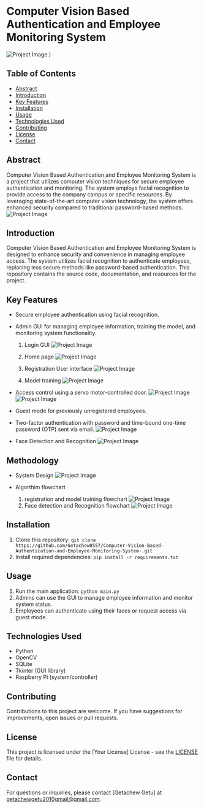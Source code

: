 # Computer Vision Based Authentication and Employee Monitoring System

![Project Image](https://github.com/Getachew0557/Computer-Vision-Based-Authentication-and-Employee-Monitoring-System-/raw/main/image/Cover_page.png)
)



## Table of Contents

- [Abstract](#abstract)
- [Introduction](#introduction)
- [Key Features](#key-features)
- [Installation](#installation)
- [Usage](#usage)
- [Technologies Used](#technologies-used)
- [Contributing](#contributing)
- [License](#license)
- [Contact](#contact)

## Abstract

Computer Vision Based Authentication and Employee Monitoring System is a project that utilizes computer vision techniques for secure employee authentication and monitoring. The system employs facial recognition to provide access to the company campus or specific resources. By leveraging state-of-the-art computer vision technology, the system offers enhanced security compared to traditional password-based methods.
![Project Image](https://github.com/Getachew0557/Computer-Vision-Based-Authentication-and-Employee-Monitoring-System-/raw/main/image/Abstract.png)


## Introduction

Computer Vision Based Authentication and Employee Monitoring System is designed to enhance security and convenience in managing employee access. The system utilizes facial recognition to authenticate employees, replacing less secure methods like password-based authentication. This repository contains the source code, documentation, and resources for the project.

## Key Features

- Secure employee authentication using facial recognition.
- Admin GUI for managing employee information, training the model, and monitoring system functionality.
  1. Login GUI
      ![Project Image](https://github.com/Getachew0557/Computer-Vision-Based-Authentication-and-Employee-Monitoring-System-/raw/main/image/login_page.png)
     
  2. Home page
       ![Project Image](https://github.com/Getachew0557/Computer-Vision-Based-Authentication-and-Employee-Monitoring-System-/raw/main/image/Homepage.png)
     
  3. Registration User interface
       ![Project Image](https://github.com/Getachew0557/Computer-Vision-Based-Authentication-and-Employee-Monitoring-System-/raw/main/image/Registration.png)
  4. Model training
       ![Project Image](https://github.com/Getachew0557/Computer-Vision-Based-Authentication-and-Employee-Monitoring-System-/raw/main/image/model_training.png)
- Access control using a servo motor-controlled door.
    ![Project Image](https://github.com/Getachew0557/Computer-Vision-Based-Authentication-and-Employee-Monitoring-System-/raw/main/image/System_Architecture_Design1.png)
  ![Project Image](https://github.com/Getachew0557/Computer-Vision-Based-Authentication-and-Employee-Monitoring-System-/raw/main/image/System_Architecture_Design2.png)
- Guest mode for previously unregistered employees.
- Two-factor authentication with password and time-bound one-time password (OTP) sent via email.
     ![Project Image](https://github.com/Getachew0557/Computer-Vision-Based-Authentication-and-Employee-Monitoring-System-/raw/main/image/email_verification.png)

- Face Detection and Recognition
  ![Project Image](https://github.com/Getachew0557/Computer-Vision-Based-Authentication-and-Employee-Monitoring-System-/raw/main/image/face_detection_and_recognition.png)

  
## Methodology
- System Design
  ![Project Image](https://github.com/Getachew0557/Computer-Vision-Based-Authentication-and-Employee-Monitoring-System-/raw/main/image/Architecture_design.png)

- Algorthim flowchart
   1. registration and model training flowchart
       ![Project Image](https://github.com/Getachew0557/Computer-Vision-Based-Authentication-and-Employee-Monitoring-System-/raw/main/image/flowchart1.png)
   2. Face detection and Recognition flowchart
      ![Project Image](https://github.com/Getachew0557/Computer-Vision-Based-Authentication-and-Employee-Monitoring-System-/raw/main/image/flowchart2.png)
  
## Installation

1. Clone this repository: `git clone https://github.com/Getachew0557/Computer-Vision-Based-Authentication-and-Employee-Monitoring-System-.git`
2. Install required dependencies: `pip install -r requirements.txt`

## Usage

1. Run the main application: `python main.py`
2. Admins can use the GUI to manage employee information and monitor system status.
3. Employees can authenticate using their faces or request access via guest mode.

## Technologies Used

- Python
- OpenCV
- SQLite
- Tkinter (GUI library)
- Raspberry Pi (system/controller)

## Contributing

Contributions to this project are welcome. If you have suggestions for improvements, open issues or pull requests.

## License

This project is licensed under the [Your License] License - see the [LICENSE](LICENSE) file for details.

## Contact

For questions or inquiries, please contact [Getachew Getu] at getachewgetu2010gmail@gmail.com.

